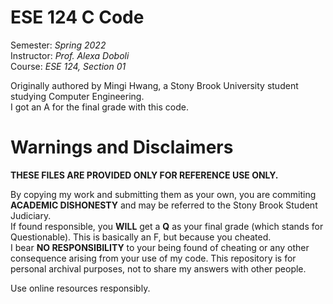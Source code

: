 # ESE 124 C Code
Semester: *Spring 2022*  
Instructor: *Prof. Alexa Doboli*  
Course: *ESE 124, Section 01*

Originally authored by Mingi Hwang, a Stony Brook University student studying Computer Engineering.  
I got an A for the final grade with this code.

# Warnings and Disclaimers
**THESE FILES ARE PROVIDED ONLY FOR REFERENCE USE ONLY.**

By copying my work and submitting them as your own, you are commiting **ACADEMIC DISHONESTY** and may be referred to the Stony Brook Student Judiciary.  
If found responsible, you **WILL** get a **Q** as your final grade (which stands for Questionable). This is basically an F, but because you cheated.  
I bear **NO RESPONSIBILITY** to your being found of cheating or any other consequence arising from your use of my code. This repository is for personal archival purposes, not to share my answers with other people.

Use online resources responsibly.